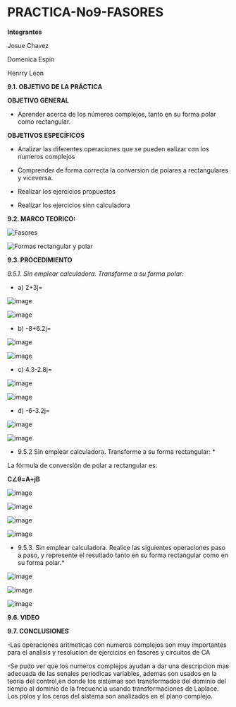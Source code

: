 # PRACTICA-No9-FASORES

**Integrantes**

Josue Chavez

Domenica Espin

Henrry Leon

**9.1. OBJETIVO DE LA PRÁCTICA**

**OBJETIVO GENERAL**

- Aprender acerca de los números complejos, tanto en su forma polar como rectangular.

**OBJETIVOS ESPECÍFICOS**

- Analizar las diferentes operaciones que se pueden ealizar con los numeros complejos

- Comprender de forma correcta la conversion de polares a rectangulares y viceversa.

- Realizar los ejercicios propuestos

- Realizar los ejercicios sinn calculadora

**9.2. MARCO TEORICO:**

![Fasores](https://user-images.githubusercontent.com/116777118/222453896-6a754d72-ffeb-4579-b49a-da1f79f340fd.png)

![Formas rectangular y polar](https://user-images.githubusercontent.com/116777118/222453918-1804d657-c28c-4075-8cb4-ffef9adba012.png)

**9.3. PROCEDIMIENTO**

*9.5.1. Sin emplear calculadora. Transforme a su forma polar:*

- a) 2+3j=

![image](https://user-images.githubusercontent.com/116777118/222455391-47c13034-3389-429a-8f16-4afaf2e7c0eb.png)

![image](https://user-images.githubusercontent.com/116777118/222455518-25182512-52b2-48fe-a372-91fffc9bd741.png)

- b) -8+6.2j=

![image](https://user-images.githubusercontent.com/116777118/222455671-421c9a84-0e5f-470e-83f3-e21ab1bd9d8e.png)

![image](https://user-images.githubusercontent.com/116777118/222455864-dc838405-dee8-4ce5-a4ad-9acda2c8968c.png)

- c) 4.3-2.8j=

![image](https://user-images.githubusercontent.com/116777118/222456306-2600a394-9389-44bf-897c-395ce8cc8eb6.png)

![image](https://user-images.githubusercontent.com/116777118/222456395-1cc4ffe1-13cb-497b-a6da-42fe5e4f2ce0.png)

- d) -6-3.2j=

![image](https://user-images.githubusercontent.com/116777118/222456528-492255fb-98ec-4f1e-9be3-8ced5ce98b65.png)

![image](https://user-images.githubusercontent.com/116777118/222456563-f97df243-624c-4279-adb6-13448108d0cb.png)

* 9.5.2 Sin emplear calculadora. Transforme a su forma rectangular: *

La fórmula de conversión de polar a rectangular es: 

**C∠θ=A+jB**

![image](https://user-images.githubusercontent.com/116777118/222457111-028f462b-1eaf-4d1a-91bd-7e8443b9cf03.png)

![image](https://user-images.githubusercontent.com/116777118/222457380-abd8b0ff-d24d-4477-be0f-79ea6be913c5.png)

![image](https://user-images.githubusercontent.com/116777118/222457593-c0ab1b77-a874-42f7-9841-2bb5429661aa.png)

![image](https://user-images.githubusercontent.com/116777118/222457693-e5d4b3fb-e222-40fa-a3c6-230f4153f897.png)

* 9.5.3. Sin emplear calculadora. Realice las siguientes operaciones paso a paso, y represente el resultado tanto en su forma rectangular como en su forma polar.*

![image](https://user-images.githubusercontent.com/116777118/222458656-3e0d9a16-c5e7-46ed-9bc8-8b05bb9da017.png)

![image](https://user-images.githubusercontent.com/116777118/222458761-fc416eb4-4d9c-4380-b553-a2935070f748.png)

![image](https://user-images.githubusercontent.com/116777118/222458894-bd089770-86ce-46d5-8b0a-69c0cf5d8888.png)

**9.6. VIDEO**



**9.7. CONCLUSIONES**

-Las operaciones aritmeticas con numeros complejos son muy importantes para el analisis y resolucion de ejercicios en fasores y circuitos de CA

-Se pudo ver que los numeros complejos ayudan a dar una descripcion mas adecuada de las senales periodicas variables, ademas son usados ​​en la teoria del control,en donde los sistemas son transformados del dominio del tiempo al dominio de la frecuencia usando transformaciones de Laplace. Los polos y los ceros del sistema son analizados en el plano complejo.








